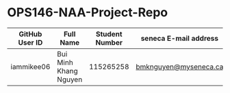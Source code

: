 # OPS146-NAA-Project-Repo
| GitHub User ID | Full Name      | Student Number  |  seneca E-mail address | 
|----------------|----------------|-----------------|------------------------|
|iammikee06|Bui Minh Khang Nguyen|115265258|bmknguyen@myseneca.ca|
